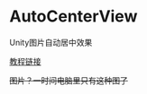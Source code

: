 # AutoCenterView
 Unity图片自动居中效果



[教程链接](https://www.bilibili.com/video/BV1dg411V7u9?p=1)



~~图片？一时间电脑里只有这种图了~~

